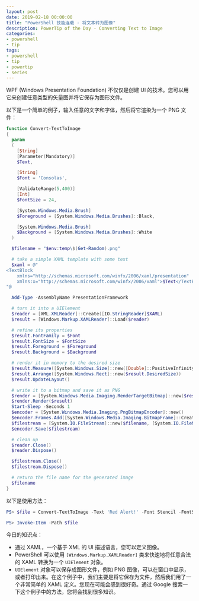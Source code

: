 ```yaml
---
layout: post
date: 2019-02-18 00:00:00
title: "PowerShell 技能连载 - 将文本转为图像"
description: PowerTip of the Day - Converting Text to Image
categories:
- powershell
- tip
tags:
- powershell
- tip
- powertip
- series
---
```

WPF (Windows Presentation Foundation) 不仅仅是创建 UI 的技术。您可以用它来创建任意类型的矢量图并将它保存为图形文件。

以下是一个简单的例子，输入任意的文字和字体，然后将它渲染为一个 PNG 文件：

```powershell
function Convert-TextToImage
{
  param
  (
    [String]
    [Parameter(Mandatory)]
    $Text,

    [String]
    $Font = 'Consolas',

    [ValidateRange(5,400)]
    [Int]
    $FontSize = 24,

    [System.Windows.Media.Brush]
    $Foreground = [System.Windows.Media.Brushes]::Black,

    [System.Windows.Media.Brush]
    $Background = [System.Windows.Media.Brushes]::White
  )

  $filename = "$env:temp\$(Get-Random).png"

  # take a simple XAML template with some text
  $xaml = @"
<TextBlock
    xmlns="http://schemas.microsoft.com/winfx/2006/xaml/presentation"
    xmlns:x="http://schemas.microsoft.com/winfx/2006/xaml">$Text</TextBlock>
"@

  Add-Type -AssemblyName PresentationFramework

  # turn it into a UIElement
  $reader = [XML.XMLReader]::Create([IO.StringReader]$XAML)
  $result = [Windows.Markup.XAMLReader]::Load($reader)

  # refine its properties
  $result.FontFamily = $Font
  $result.FontSize = $FontSize
  $result.Foreground = $Foreground
  $result.Background = $Background

  # render it in memory to the desired size
  $result.Measure([System.Windows.Size]::new([Double]::PositiveInfinity, [Double]::PositiveInfinity))
  $result.Arrange([System.Windows.Rect]::new($result.DesiredSize))
  $result.UpdateLayout()

  # write it to a bitmap and save it as PNG
  $render = [System.Windows.Media.Imaging.RenderTargetBitmap]::new($result.ActualWidth, $result.ActualHeight, 96, 96, [System.Windows.Media.PixelFormats]::Default)
  $render.Render($result)
  Start-Sleep -Seconds 1
  $encoder = [System.Windows.Media.Imaging.PngBitmapEncoder]::new()
  $encoder.Frames.Add([System.Windows.Media.Imaging.BitmapFrame]::Create($render))
  $filestream = [System.IO.FileStream]::new($filename, [System.IO.FileMode]::Create)
  $encoder.Save($filestream)

  # clean up
  $reader.Close()
  $reader.Dispose()

  $filestream.Close()
  $filestream.Dispose()

  # return the file name for the generated image
  $filename
}
```

以下是使用方法：

```powershell
PS> $file = Convert-TextToImage -Text 'Red Alert!' -Font Stencil -FontSize 60 -Foreground Red -Background Gray

PS> Invoke-Item -Path $file
```

今日的知识点：

* 通过 XAML，一个基于 XML 的 UI 描述语言，您可以定义图像。
* PowerShell 可以使用 `[Windows.Markup.XAMLReader]` 类来快速地将任意合法的 XAML 转换为一个 `UIElement` 对象。
* `UIElement` 对象可以保存成图形文件，例如 PNG 图像，可以在窗口中显示，或者打印出来。在这个例子中，我们主要是将它保存为文件，然后我们用了一个非常简单的 XAML 定义。您现在可能会感到很好奇。通过 Google 搜索一下这个例子中的方法，您将会找到很多知识。

<!--本文国际来源：[Converting Text to Image](https://community.idera.com/database-tools/powershell/powertips/b/tips/posts/converting-text-to-image)-->
